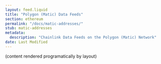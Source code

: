 ```yaml
---
layout: feed.liquid
title: "Polygon (Matic) Data Feeds"
section: ethereum
permalink: "/docs/matic-addresses/"
stub: matic-addresses
metadata:
  description: "Chainlink Data Feeds on the Polygon (Matic) Network"
date: Last Modified
---
```

(content rendered programatically by layout)
